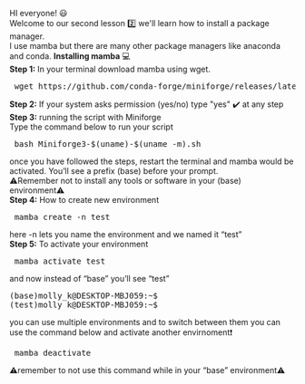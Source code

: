 HI everyone! 😃   
Welcome to our second lesson 2️⃣ we'll learn how to install a package manager.      
I use mamba but there are many other package managers like anaconda and conda. 
**Installing mamba** 💻   
**Step 1:** In your terminal download mamba using wget.   
<pre> wget https://github.com/conda-forge/miniforge/releases/latest/download/Miniforge3-$(uname)-$(uname -m).sh </pre>    
**Step 2:** If your system asks permission (yes/no) type "yes" ✔️ at any step  
**Step 3:** running the script with Miniforge  
Type the command below to run your script 
<pre> bash Miniforge3-$(uname)-$(uname -m).sh </pre> 
once you have followed the steps, restart the terminal and mamba would be activated. You’ll see a prefix (base) before your prompt.       
⚠️Remember not to install any tools or software in your (base) environment⚠️     
**Step 4:** How to create new environment  
<pre> mamba create -n test </pre>  
here -n lets you name the environment and we named it “test”   
**Step 5:** To activate your environment   
<pre> mamba activate test </pre> 
and now instead of “base” you’ll see “test” 
<pre>(base)molly_k@DESKTOP-MBJ059:~$ 
(test)molly_k@DESKTOP-MBJ059:~$ </pre>
you can use multiple environments and to switch between them you can use the command below and activate another envirnoment❗   
<pre> mamba deactivate </pre>   
⚠️remember to not use this command while in your “base” environment⚠️ 














